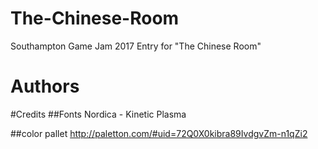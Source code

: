 # The-Chinese-Room
Southampton Game Jam 2017 Entry for "The Chinese Room"

# Authors


#Credits
##Fonts
Nordica - Kinetic Plasma

##color pallet
http://paletton.com/#uid=72Q0X0kibra89IvdgvZm-n1qZi2